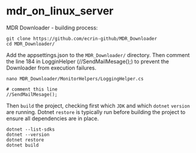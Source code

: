 # mdr_on_linux_server

MDR Downloader - building process:

```
git clone https://github.com/ecrin-github/MDR_Downloader
cd MDR_Downloader/
```

Add the appsettings.json to the `MDR_Downloader/` directory.
Then comment the line 184 in LogginHelper (//SendMailMesage();) to prevent the Downloader from execution failures.
```
nano MDR_Downloader/MonitorHelpers/LoggingHelper.cs

# comment this line
//SendMailMesage();
```

Then `build` the project, checking first which `JDK` and which `dotnet` `version` are running.
Dotnet `restore` is typically run before building the project to ensure all dependencies are in place. 

```
dotnet --list-sdks 
dotnet --version
dotnet restore
dotnet build
```
